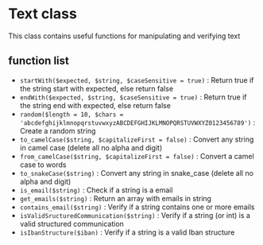 # Text class

This class contains useful functions for manipulating and verifying text

## function list

* `startWith($expected, $string, $caseSensitive = true)` : Return true if the string start with expected, else return false
* `endWith($expected, $string, $caseSensitive = true)` : Return true if the string end with expected, else return false
* `random($length = 10, $chars = 'abcdefghijklmnopqrstuvwxyzABCDEFGHIJKLMNOPQRSTUVWXYZ0123456789')` : Create a random string
* `to_camelCase($string, $capitalizeFirst = false)` : Convert any string in camel case (delete all no alpha and digit)
* `from_camelCase($string, $capitalizeFirst = false)` : Convert a camel case to words
* `to_snakeCase($string)` : Convert any string in snake_case (delete all no alpha and digit)
* `is_email($string)` : Check if a string is a email
* `get_emails($string)` : Return an array with emails in string
* `contains_email($string)` : Verify if a string contains one or more emails
* `isValidSructuredCommunication($string)` : Verify if a string (or int) is a valid structured communication
* `isIbanStructure($iban)` : Verify if a string is a valid Iban structure